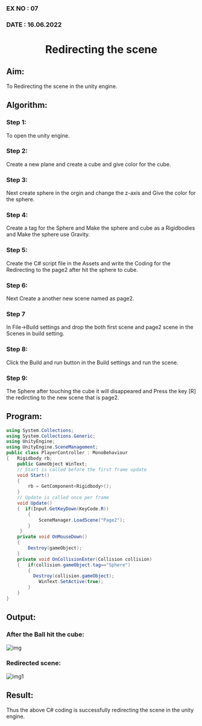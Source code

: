 ### EX NO : 07
### DATE  : 16.06.2022
# <p align="center">Redirecting the scene<p/>
## Aim:
To Redirecting the scene in the unity engine.

## Algorithm:
### Step 1:
To open the unity engine.

### Step 2:
Create a new plane and create a cube and give color for the cube.

### Step 3:
Next create sphere in the orgin and change the z-axis and Give the color for the sphere.

### Step 4:
Create a tag for the Sphere and Make the sphere and cube as a Rigidbodies and Make the sphere use Gravity.

### Step 5:
Create the C# script file in the Assets and write the Coding for the Redirecting to the page2 after hit the sphere to cube.

### Step 6:
Next Create a another new scene named as page2.

### Step 7
In File->Build settings and drop the both first scene and page2 scene in the Scenes in build setting.

### Step 8:
Click the Build and run button in the Build settings and run the scene.

### Step 9:
The Sphere after touching the cube it will disappeared and Press the key [R] the redircting to the new scene that is page2.
## Program:
```c#
using System.Collections;
using System.Collections.Generic;
using UnityEngine;
using UnityEngine.SceneManagement;
public class PlayerController : MonoBehaviour
{   Rigidbody rb;
    public GameObject WinText;
    // Start is called before the first frame update
    void Start()
    {
        rb = GetComponent<Rigidbody>();
    }
    // Update is called once per frame
    void Update()
    {  if(Input.GetKeyDown(KeyCode.R))
        {
            SceneManager.LoadScene("Page2");
        }
     }
    private void OnMouseDown()
    {
        Destroy(gameObject);
    }
    private void OnCollisionEnter(Collision collision)
    {   if(collision.gameObject.tag=="Sphere")
        {
          Destroy(collision.gameObject);
            WinText.SetActive(true);
        }
    }
}
```
## Output:
### After the Ball hit the cube:

![img](https://user-images.githubusercontent.com/75235554/174648847-aee8393e-a78f-4cad-9db7-98043d5aae6e.png)

### Redirected scene:

![img1](https://user-images.githubusercontent.com/75235554/174648914-60184f64-b8b0-44b3-9184-b30ed1669215.png)

## Result:

Thus the above C# coding is successfully redirecting the scene in the unity engine.

